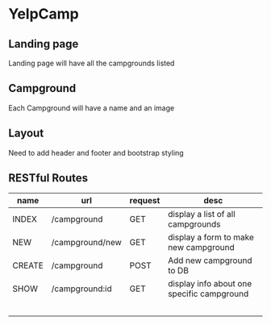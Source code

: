 # YelpCamp

## Landing page

Landing page will have all the campgrounds listed

## Campground

Each Campground will have a name and an image

## Layout

Need to add header and footer and bootstrap styling

## RESTful Routes

|	name	|	url	|	request	|	desc	|
|	-------------	|	-------------	|	-------------	|	-------------	|
|	INDEX	|	/campground	|	GET	|	display a list of all campgrounds	|
|	NEW	|	/campground/new	|	GET	|	display a form to make new campground	|
|	CREATE	|	/campground	|	POST	|	Add new campground to DB	|
|	SHOW	|	/campground:id	|	GET	|	display info about one specific campground	|
|		|		|		|		|
|		|		|		|		|
|		|		|		|		|
|		|		|		|		|
|		|		|		|		|
